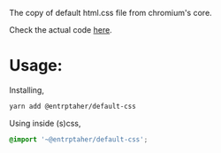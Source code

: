 The copy of default html.css file from chromium's core.

Check the actual code [here](https://chromium.googlesource.com/chromium/blink/+/master/Source/core/css/html.css). 

# Usage:

Installing,
```sh
yarn add @entrptaher/default-css
```

Using inside (s)css,
```scss
@import '~@entrptaher/default-css';
```
